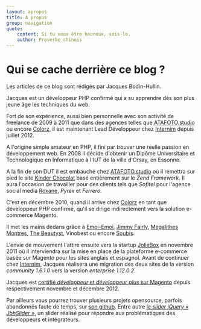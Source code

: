 ```yaml
---
layout: apropos
title: A propos
group: navigation
quote:
    content: Si tu veux être heureux, sois-le.
    author: Proverbe chinois
---
```


# Qui se cache derrière ce blog ?

Les articles de ce blog sont rédigés par Jacques Bodin-Hullin.

Jacques est un développeur PHP confirmé qui a su apprendre dès son plus jeune âge les techniques du web.

Fort de son expérience, aussi bien personnelle avec son activité de freelance de 2009 à 2011 que dans des agences telles que [ATAFOTO.studio][atafoto] ou encore [Colorz][clrz], il est maintenant Lead Développeur chez [Internim][internim] depuis juillet 2012.

A l'origine simple amateur en PHP, il fini par trouver une réelle passion en développement web. En 2008 il décide d'obtenir un Dipôme Universitaire et Technologique en Informatique à l'IUT de la ville d'Orsay, en Essonne.

A la fin de son DUT il est embauché chez [ATAFOTO.studio][atafoto] où il remettra sur pied le site [Kinder Chocolat][kinderchocolat] basé entièrement sur le _Zend Framework_. Il aura l'occasion de travailler pour des clients tels que _Sofitel_ pour l'agence social media [Roxane][roxane], _Pyrex_ et _Ferrero_.

C'est en décembre 2010, quand il arrive chez [Colorz][clrz] en tant que développeur PHP confirmé, qu'il se dirige indirectement vers la solution e-commerce Magento.

Il met les mains dedans grâce à [Emoi-Emoi][emoiemoi], [Jimmy Fairly][jimmy], [Megalithes Montres][megalithes], [The Beautyst][beautyst], Vinobest ou encore [Soubis][soubis].

L'envie de mouvement l'attire ensuite vers la startup [JolieBox][joliebox] en novembre 2011 où il interviendra sur la mise en place de la plateforme e-commerce basée sur Magento pour les sites anglais et espagnol. Avant de continuer chez [Internim][internim], Jacques réalisera une migration des deux sites de la version _community 1.6.1.0_ vers la version _enterprise 1.12.0.2_.

Jacques est [certifié _développeur_ et _développeur plus_ sur Magento][certif] depuis respectivement novembre et décembre 2012.

Par ailleurs vous pourrez trouver plusieurs projets opensource, parfois abandonnés faute de temps, sur [son github][github]. Entre autre [le _slider jQuery « JbhSlider »_][jbhslider], un slider réalisé pour répondre aux problématiques des développeurs et intégrateurs.

[atafoto]: http://atafotostudio.com/
[clrz]: http://colorz.fr/
[joliebox]: http://joliebox.com/
[internim]: http://internim.com/
[certif]: http://www.magentocommerce.com/certification/directory/dev/69536/
[kinderchocolat]: http://www.kinderchocolat.fr/
[roxane]: http://www.roxane-company.com/
[github]: https://github.com/jacquesbh/
[jbhslider]: http://jacques.sh/jbhslider/

[emoiemoi]: http://www.emoi-emoi.com/
[megalithes]: http://www.megalithes-montres.com/
[beautyst]: http://www.thebeautyst.com/
[jimmy]: http://www.jimmyfairly.com/fr/
[soubis]: http://www.soubis.com/
